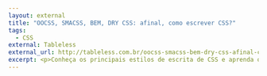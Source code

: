 ```yaml
---
layout: external
title: "OOCSS, SMACSS, BEM, DRY CSS: afinal, como escrever CSS?"
tags:
  - CSS
external: Tableless
external_url: http://tableless.com.br/oocss-smacss-bem-dry-css-afinal-como-escrever-css
excerpt: <p>Conheça os principais estilos de escrita de CSS e aprenda o que você pode extrair deste mar de siglas para escrever código melhor.</p>
---
```


